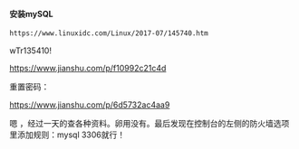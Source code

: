 #### 安装mySQL

```cmd
https://www.linuxidc.com/Linux/2017-07/145740.htm
```

wTr135410!

https://www.jianshu.com/p/f10992c21c4d

重置密码：

https://www.jianshu.com/p/6d5732ac4aa9

嗯 ，经过一天的查各种资料。卵用没有。最后发现在控制台的左侧的防火墙选项里添加规则：mysql 3306就行！